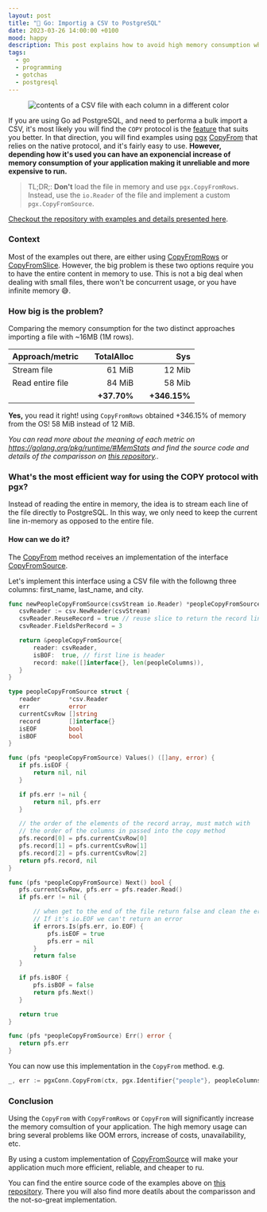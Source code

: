 ```yaml
---
layout: post
title: "📂 Go: Importig a CSV to PostgreSQL"
date: 2023-03-26 14:00:00 +0100
mood: happy
description: This post explains how to avoid high memory consumption when performing bulk imports using Go and PostgreSQL, providing step-by-step instructions for developers.
tags:
  - go
  - programming
  - gotchas
  - postgresql
---
```


<figure class="aligncenter">
    <img src="{{ "images/csv-rainbow.png" | absolute_url }}" alt="contents of a CSV file with each column in a different color" />
</figure>

If you are using Go ad PostgreSQL, and need to performa a bulk import a CSV,
it's most likely you will find the `COPY` protocol is the [feature](https://www.postgresql.org/docs/current/sql-copy.html) that suits you better.
In that direction, you will find examples using [pgx](https://github.com/jackc/pgx) [CopyFrom](https://pkg.go.dev/github.com/jackc/pgx/v4#Conn.CopyFrom) that relies on the native protocol, and it's fairly easy to use.
**However, depending how it's used you can have an exponencial increase of memory consumption of your application making it unreliable and more expensive to run.**

<!--more-->

> TL;DR;: **Don't** load the file in memory and use `pgx.CopyFromRows`. Instead, use the `io.Reader` of the file and implement a custom `pgx.CopyFromSource`.

[Checkout the repository with examples and details presented here](https://github.com/flavio1110/large-csv-to-pgsql).

### Context

Most of the examples out there, are either using [CopyFromRows](https://pkg.go.dev/github.com/jackc/pgx/v4#CopyFromRows) or [CopyFromSlice](https://pkg.go.dev/github.com/jackc/pgx/v4#CopyFromSlice). However, the big problem is these two options require you to have the entire content in memory to use.
This is not a big deal when dealing with small files, there won't be concurrent usage, or you have infinite memory 😅.

### How big is the problem?

Comparing the memory consumption for the two distinct approaches importing a file with ~16MB (1M rows).

| Approach/metric  |     |  TotalAlloc |     |          Sys |
| ---------------- | --- | ----------: | --- | -----------: |
| Stream file      |     |      61 MiB |     |       12 Mib |
| Read entire file |     |      84 MiB |     |       58 Mib |
|                  |     | **+37.70%** |     | **+346.15%** |

**Yes,** you read it right! using `CopyFromRows` obtained +346.15% of memory from the OS! 58 MiB instead of 12 MiB.

_You can read more about the meaning of each metric on <https://golang.org/pkg/runtime/#MemStats> and find the source code and details of the comparisson on [this repository](https://github.com/flavio1110/large-csv-to-pgsql).._

### What's the most efficient way for using the COPY protocol with pgx?

Instead of reading the entire in memory, the idea is to stream each line of the file directly to PostgreSQL. In this way, we only need to keep the current line in-memory as opposed to the entire file.

#### How can we do it?

The [CopyFrom](https://github.com/jackc/pgx/blob/master/copy_from.go#LL238C21-L238C21) method receives an implementation of the interface [CopyFromSource](https://github.com/jackc/pgx/blob/master/copy_from.go#L68).

Let's implement this interface using a CSV file with the followng three columns: first_name, last_name, and city.

```go
func newPeopleCopyFromSource(csvStream io.Reader) *peopleCopyFromSource {
   csvReader := csv.NewReader(csvStream)
   csvReader.ReuseRecord = true // reuse slice to return the record line by line
   csvReader.FieldsPerRecord = 3

   return &peopleCopyFromSource{
       reader: csvReader,
       isBOF:  true, // first line is header
       record: make([]interface{}, len(peopleColumns)),
   }
}

type peopleCopyFromSource struct {
   reader        *csv.Reader
   err           error
   currentCsvRow []string
   record        []interface{}
   isEOF         bool
   isBOF         bool
}

func (pfs *peopleCopyFromSource) Values() ([]any, error) {
   if pfs.isEOF {
       return nil, nil
   }

   if pfs.err != nil {
       return nil, pfs.err
   }

   // the order of the elements of the record array, must match with
   // the order of the columns in passed into the copy method
   pfs.record[0] = pfs.currentCsvRow[0]
   pfs.record[1] = pfs.currentCsvRow[1]
   pfs.record[2] = pfs.currentCsvRow[2]
   return pfs.record, nil
}

func (pfs *peopleCopyFromSource) Next() bool {
   pfs.currentCsvRow, pfs.err = pfs.reader.Read()
   if pfs.err != nil {

       // when get to the end of the file return false and clean the error.
       // If it's io.EOF we can't return an error
       if errors.Is(pfs.err, io.EOF) {
           pfs.isEOF = true
           pfs.err = nil
       }
       return false
   }

   if pfs.isBOF {
       pfs.isBOF = false
       return pfs.Next()
   }

   return true
}

func (pfs *peopleCopyFromSource) Err() error {
   return pfs.err
}
```

You can now use this implementation in the `CopyFrom` method. e.g.

```go
_, err := pgxConn.CopyFrom(ctx, pgx.Identifier{"people"}, peopleColumns, newPeopleCopyFromSource(csvStream))
```

### Conclusion

Using the `CopyFrom` with `CopyFromRows` or `CopyFrom` will significantly increase the memory comsultion of your application. The high memory usage can bring several problems like OOM errors, increase of costs, unavailability, etc.

By using a custom implementation of [CopyFromSource](https://github.com/jackc/pgx/blob/master/copy_from.go#L68) will make your application much more efficient, reliable, and cheaper to ru.

You can find the entire source code of the examples above on [this repository](https://github.com/flavio1110/large-csv-to-pgsql). There you will also find more deatils about the comparisson and the not-so-great implementation.
